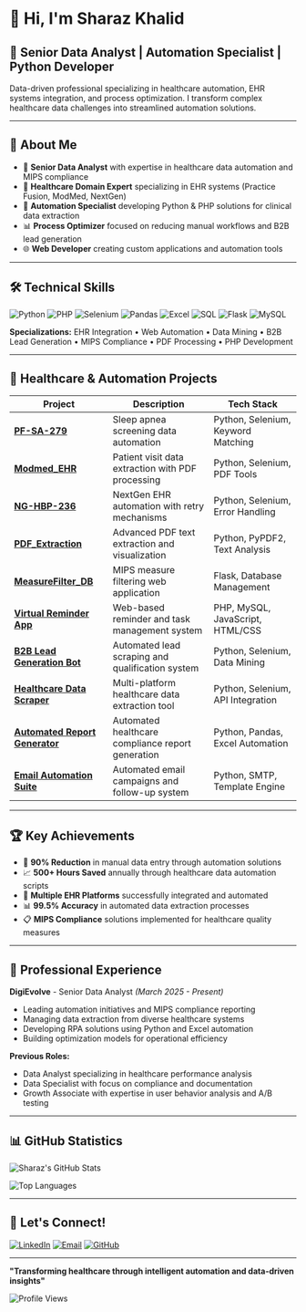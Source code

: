 # 👋 Hi, I'm Sharaz Khalid

## 🚀 Senior Data Analyst | Automation Specialist | Python Developer

Data-driven professional specializing in healthcare automation, EHR systems integration, and process optimization. I transform complex healthcare data challenges into streamlined automation solutions.

---

## 🎯 About Me

- 🔬 **Senior Data Analyst** with expertise in healthcare data automation and MIPS compliance
- 🏥 **Healthcare Domain Expert** specializing in EHR systems (Practice Fusion, ModMed, NextGen)
- 🤖 **Automation Specialist** developing Python & PHP solutions for clinical data extraction
- 📊 **Process Optimizer** focused on reducing manual workflows and B2B lead generation
- 🌐 **Web Developer** creating custom applications and automation tools

---

## 🛠️ Technical Skills

![Python](https://img.shields.io/badge/Python-3776AB?style=for-the-badge&logo=python&logoColor=white)
![PHP](https://img.shields.io/badge/PHP-777BB4?style=for-the-badge&logo=php&logoColor=white)
![Selenium](https://img.shields.io/badge/Selenium-43B02A?style=for-the-badge&logo=selenium&logoColor=white)
![Pandas](https://img.shields.io/badge/Pandas-150458?style=for-the-badge&logo=pandas&logoColor=white)
![Excel](https://img.shields.io/badge/Microsoft_Excel-217346?style=for-the-badge&logo=microsoft-excel&logoColor=white)
![SQL](https://img.shields.io/badge/SQL-336791?style=for-the-badge&logo=postgresql&logoColor=white)
![Flask](https://img.shields.io/badge/Flask-000000?style=for-the-badge&logo=flask&logoColor=white)
![MySQL](https://img.shields.io/badge/MySQL-4479A1?style=for-the-badge&logo=mysql&logoColor=white)

**Specializations:** EHR Integration • Web Automation • Data Mining • B2B Lead Generation • MIPS Compliance • PDF Processing • PHP Development

---

## 🏥 Healthcare & Automation Projects

| Project | Description | Tech Stack |
|---------|-------------|------------|
| [**PF-SA-279**](https://github.com/MSharaz918/PF-SA-279) | Sleep apnea screening data automation | Python, Selenium, Keyword Matching |
| [**Modmed_EHR**](https://github.com/MSharaz918/Modmed_EHR) | Patient visit data extraction with PDF processing | Python, Selenium, PDF Tools |
| [**NG-HBP-236**](https://github.com/MSharaz918/NG-HBP-236) | NextGen EHR automation with retry mechanisms | Python, Selenium, Error Handling |
| [**PDF_Extraction**](https://github.com/MSharaz918/PDF_Extraction) | Advanced PDF text extraction and visualization | Python, PyPDF2, Text Analysis |
| [**MeasureFilter_DB**](https://github.com/MSharaz918/MeasureFilter_DB) | MIPS measure filtering web application | Flask, Database Management |
| [**Virtual Reminder App**](https://github.com/MSharaz918/Virtual-Reminder-App) | Web-based reminder and task management system | PHP, MySQL, JavaScript, HTML/CSS |
| [**B2B Lead Generation Bot**](https://github.com/MSharaz918/B2B-Lead-Generator) | Automated lead scraping and qualification system | Python, Selenium, Data Mining |
| [**Healthcare Data Scraper**](https://github.com/MSharaz918/Healthcare-Data-Scraper) | Multi-platform healthcare data extraction tool | Python, Selenium, API Integration |
| [**Automated Report Generator**](https://github.com/MSharaz918/Auto-Report-Generator) | Automated healthcare compliance report generation | Python, Pandas, Excel Automation |
| [**Email Automation Suite**](https://github.com/MSharaz918/Email-Automation-Suite) | Automated email campaigns and follow-up system | Python, SMTP, Template Engine |

---

## 🏆 Key Achievements

- 🎯 **90% Reduction** in manual data entry through automation solutions
- 📈 **500+ Hours Saved** annually through healthcare data automation scripts
- 🔧 **Multiple EHR Platforms** successfully integrated and automated
- 📊 **99.5% Accuracy** in automated data extraction processes
- 📋 **MIPS Compliance** solutions implemented for healthcare quality measures

---

## 💼 Professional Experience

**DigiEvolve** - Senior Data Analyst *(March 2025 - Present)*
- Leading automation initiatives and MIPS compliance reporting
- Managing data extraction from diverse healthcare systems
- Developing RPA solutions using Python and Excel automation
- Building optimization models for operational efficiency

**Previous Roles:**
- Data Analyst specializing in healthcare performance analysis
- Data Specialist with focus on compliance and documentation
- Growth Associate with expertise in user behavior analysis and A/B testing

---

## 📊 GitHub Statistics

![Sharaz's GitHub Stats](https://github-readme-stats.vercel.app/api?username=MSharaz918&show_icons=true&theme=radical&count_private=true)

![Top Languages](https://github-readme-stats.vercel.app/api/top-langs/?username=MSharaz918&layout=compact&theme=radical)

---

## 🤝 Let's Connect!

[![LinkedIn](https://img.shields.io/badge/LinkedIn-0077B5?style=for-the-badge&logo=linkedin&logoColor=white)](https://linkedin.com/in/sharaz-khalid-b50911239)
[![Email](https://img.shields.io/badge/Email-D14836?style=for-the-badge&logo=gmail&logoColor=white)](mailto:sharazkhalid93@gmail.com)
[![GitHub](https://img.shields.io/badge/GitHub-100000?style=for-the-badge&logo=github&logoColor=white)](https://github.com/MSharaz918)

---

**"Transforming healthcare through intelligent automation and data-driven insights"**

![Profile Views](https://komarev.com/ghpvc/?username=MSharaz918&color=brightgreen&style=flat-square)
